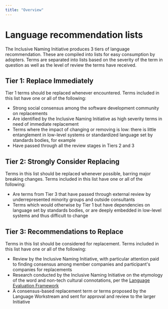```yaml
---
title: "Overview"
---
```


# Language recommendation lists 

The Inclusive Naming Initiative produces 3 tiers of language recommendation. These are compiled into lists for easy consumption by adopters. Terms are separated into lists based on the severity of the term in question as well as the level of review the terms have received.

## Tier 1: Replace Immediately

Tier 1 terms should be replaced whenever encountered. 
Terms included in this list have one or all of the following: 

- Strong social consensus among the software development community on replacements
- Are identified by the Inclusive Naming Initiative as high severity terms in need of immediate replacement 
- Terms where the impact of changing or removing is low: there is little entanglement in low-level systems or standardized language set by standards bodies, for example
- Have passed through all the review stages in Tiers 2 and 3

## Tier 2: Strongly Consider Replacing

Terms in this list should be replaced whenever possible, barring major breaking changes.
Terms included in this list have one or all of the following:

- Are terms from Tier 3 that have passed through external review by underrepresented minority groups and outside consultants 
- Terms which would otherwise by Tier 1 but have dependencies on language set by standards bodies, or are deeply embedded in low-level systems and thus difficult to change

## Tier 3: Recommendations to Replace

Terms in this list should be considered for replacement. 
Terms included in this list have one or all of the following:

- Review by the Inclusive Naming Initiative, with particular attention paid to finding consensus among member companies and participant's companies for replacements
- Research conducted by the Inclusive Naming Initiative on the etymology of the word and non-tech cultural connotations, per the [Language Evaluation Framework](https://inclusivenaming.org/language/evaluation-framework/)
- A consensus-based replacement term or terms proposed by the Language Workstream and sent for approval and review to the larger Initiative